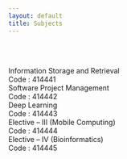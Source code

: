 ```yaml
---
layout: default
title: Subjects
---
```




<!-- ✅ Breadcrumb -->
<div id="breadcrumb-container">
  <nav id="breadcrumb"></nav>
</div>

<br><br>

<!-- ✅ Subject Cards -->
<div class="card-container">

<a href="414441.html" style="text-decoration: none;">
    <div class="subject-card">
      <div class="subject-title">Information Storage and Retrieval</div>
      <div class="subject-code">Code : 414441</div>
    </div>
</a>

<a href="414442.html" style="text-decoration: none;">
    <div class="subject-card">
      <div class="subject-title">Software Project Management</div>
      <div class="subject-code">Code : 414442</div>
    </div>
</a>

<a href="414443.html" style="text-decoration: none;">
    <div class="subject-card">
      <div class="subject-title"> Deep Learning</div>
      <div class="subject-code">Code : 414443</div>
    </div>
</a>

<a href="414444.html" style="text-decoration: none;">
    <div class="subject-card">
      <div class="subject-title">Elective – III (Mobile Computing)</div>
      <div class="subject-code">Code : 414444</div>
    </div>
</a>

<a href="414445.html" style="text-decoration: none;">
    <div class="subject-card">
      <div class="subject-title">Elective – IV (Bioinformatics)</div>
      <div class="subject-code">Code : 414445</div>
    </div>
</a>



  <!-- More cards as needed -->

</div>


